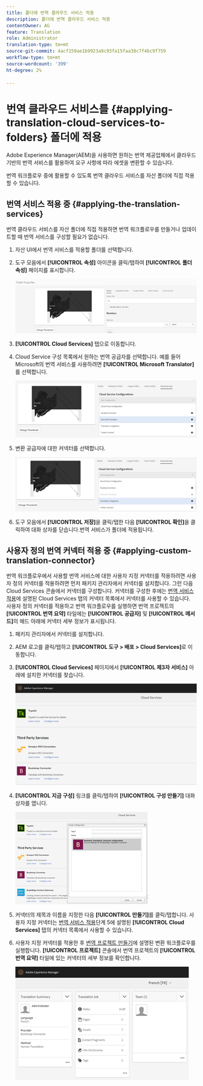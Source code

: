 ```yaml
---
title: 폴더에 번역 클라우드 서비스 적용
description: 폴더에 번역 클라우드 서비스 적용
contentOwner: AG
feature: Translation
role: Administrator
translation-type: tm+mt
source-git-commit: 4acf159ae1b9923a9c93fa15faa38c7f4bc9f759
workflow-type: tm+mt
source-wordcount: '399'
ht-degree: 2%

---
```



# 번역 클라우드 서비스를 {#applying-translation-cloud-services-to-folders} 폴더에 적용

Adobe Experience Manager(AEM)을 사용하면 원하는 번역 제공업체에서 클라우드 기반의 번역 서비스를 활용하여 요구 사항에 따라 에셋을 변환할 수 있습니다.

번역 워크플로우 중에 활용할 수 있도록 번역 클라우드 서비스를 자산 폴더에 직접 적용할 수 있습니다.

## 번역 서비스 적용 중 {#applying-the-translation-services}

번역 클라우드 서비스를 자산 폴더에 직접 적용하면 번역 워크플로우를 만들거나 업데이트할 때 번역 서비스를 구성할 필요가 없습니다.

1. 자산 UI에서 번역 서비스를 적용할 폴더를 선택합니다.
1. 도구 모음에서 **[!UICONTROL 속성]** 아이콘을 클릭/탭하여 **[!UICONTROL 폴더 속성]** 페이지를 표시합니다.

   ![chlimage_1-215](assets/chlimage_1-215.png)

1. **[!UICONTROL Cloud Services]** 탭으로 이동합니다.
1. Cloud Service 구성 목록에서 원하는 번역 공급자를 선택합니다. 예를 들어 Microsoft의 번역 서비스를 사용하려면 **[!UICONTROL Microsoft Translator]**&#x200B;를 선택합니다.

   ![chlimage_1-216](assets/chlimage_1-216.png)

1. 변환 공급자에 대한 커넥터를 선택합니다.

   ![chlimage_1-217](assets/chlimage_1-217.png)

1. 도구 모음에서 **[!UICONTROL 저장]**&#x200B;을 클릭/탭한 다음 **[!UICONTROL 확인]**&#x200B;을 클릭하여 대화 상자를 닫습니다.번역 서비스가 폴더에 적용됩니다.

## 사용자 정의 번역 커넥터 적용 중 {#applying-custom-translation-connector}

번역 워크플로우에서 사용할 번역 서비스에 대한 사용자 지정 커넥터를 적용하려면 사용자 정의 커넥터를 적용하려면 먼저 패키지 관리자에서 커넥터를 설치합니다. 그런 다음 Cloud Services 콘솔에서 커넥터를 구성합니다. 커넥터를 구성한 후에는 [번역 서비스 적용](transition-cloud-services.md#applying-the-translation-services)에 설명된 Cloud Services 탭의 커넥터 목록에서 커넥터를 사용할 수 있습니다. 사용자 정의 커넥터를 적용하고 번역 워크플로우를 실행하면 번역 프로젝트의 **[!UICONTROL 번역 요약]** 타일에는 **[!UICONTROL 공급자]** 및 **[!UICONTROL 메서드]**&#x200B;의 헤드 아래에 커넥터 세부 정보가 표시됩니다.

1. 패키지 관리자에서 커넥터를 설치합니다.
1. AEM 로고를 클릭/탭하고 **[!UICONTROL 도구 > 배포 > Cloud Services]**&#x200B;로 이동합니다.
1. **[!UICONTROL Cloud Services]** 페이지에서 **[!UICONTROL 제3자 서비스]** 아래에 설치한 커넥터를 찾습니다.

   ![chlimage_1-218](assets/chlimage_1-218.png)

1. **[!UICONTROL 지금 구성]** 링크를 클릭/탭하여 **[!UICONTROL 구성 만들기]** 대화 상자를 엽니다.

   ![chlimage_1-219](assets/chlimage_1-219.png)

1. 커넥터의 제목과 이름을 지정한 다음 **[!UICONTROL 만들기]**&#x200B;를 클릭/탭합니다. 사용자 지정 커넥터는 [번역 서비스 적용](#applying-the-translation-services)단계 5에 설명된 **[!UICONTROL Cloud Services]** 탭의 커넥터 목록에서 사용할 수 있습니다.
1. 사용자 지정 커넥터를 적용한 후 [번역 프로젝트 만들기](translation-projects.md)에 설명된 변환 워크플로우를 실행합니다. **[!UICONTROL 프로젝트]** 콘솔에서 번역 프로젝트의 **[!UICONTROL 번역 요약]** 타일에 있는 커넥터의 세부 정보를 확인합니다.

   ![chlimage_1-220](assets/chlimage_1-220.png)
